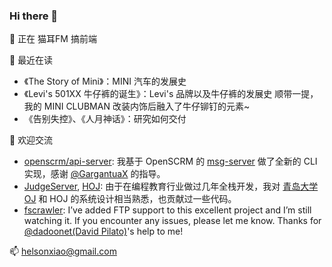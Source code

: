 ### Hi there 👋

<!--
**helsonxiao/helsonxiao** is a ✨ _special_ ✨ repository because its `README.md` (this file) appears on your GitHub profile.

Here are some ideas to get you started:

- 🔭 I’m currently working on ...
- 🌱 I’m currently learning ...
- 👯 I’m looking to collaborate on ...
- 🤔 I’m looking for help with ...
- 💬 Ask me about ...
- 📫 How to reach me: ...
- 😄 Pronouns: ...
- ⚡ Fun fact: ...
-->

🔭 正在 猫耳FM 搞前端

🌱 最近在读
  - 《The Story of Mini》：MINI 汽车的发展史
  - 《Levi's 501XX 牛仔裤的诞生》：Levi's 品牌以及牛仔裤的发展史
    顺带一提，我的 MINI CLUBMAN 改装内饰后融入了牛仔铆钉的元素~
  - 《告别失控》、《人月神话》：研究如何交付

<!-- 👯 I'm looking for `ant-design` component developers. [This project](https://github.com/boyuai/antd-country-phone-input) needs you! -->

🧐 欢迎交流
  - [openscrm/api-server](https://github.com/openscrm/api-server): 我基于 OpenSCRM 的 [msg-server](https://github.com/openscrm/msg-server) 做了全新的 CLI 实现，感谢 [@GargantuaX](https://github.com/GargantuaX) 的指导。
  - [JudgeServer](https://github.com/helsonxiao/JudgeServer), [HOJ](https://github.com/HimitZH/HOJ): 由于在编程教育行业做过几年全栈开发，我对 [青岛大学 OJ](https://github.com/QingdaoU/OnlineJudge) 和 HOJ 的系统设计相当熟悉，也贡献过一些代码。
  - [fscrawler](https://github.com/dadoonet/fscrawler): I’ve added FTP support to this excellent project and I’m still watching it. If you encounter any issues, please let me know. Thanks for [@dadoonet(David Pilato)](http://github.com/dadoonet)'s help to me!

📫 helsonxiao@gmail.com
